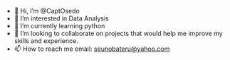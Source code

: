 - 👋 Hi, I’m @CaptOsedo
- 👀 I’m interested in Data Analysis
- 🌱 I’m currently learning python
- 💞️ I’m looking to collaborate on projects that would help me improve my skills and experience.
- 📫 How to reach me email: seunobateru@yahoo.com

<!---
CaptOsedo/CaptOsedo is a ✨ special ✨ repository because its `README.md` (this file) appears on your GitHub profile.
You can click the Preview link to take a look at your changes.
--->
